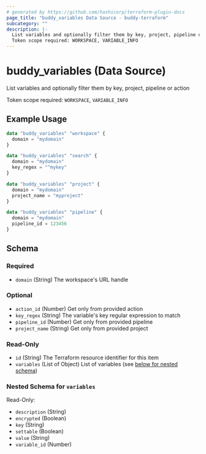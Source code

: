 ```yaml
---
# generated by https://github.com/hashicorp/terraform-plugin-docs
page_title: "buddy_variables Data Source - buddy-terraform"
subcategory: ""
description: |-
  List variables and optionally filter them by key, project, pipeline or action
  Token scope required: WORKSPACE, VARIABLE_INFO
---
```


# buddy_variables (Data Source)

List variables and optionally filter them by key, project, pipeline or action

Token scope required: `WORKSPACE`, `VARIABLE_INFO`

## Example Usage

```terraform
data "buddy_variables" "workspace" {
  domain = "mydomain"
}

data "buddy_variables" "search" {
  domain = "mydomain"
  key_regex = "^mykey"
}

data "buddy_variables" "project" {
  domain = "mydomain"
  project_name = "myproject"
}

data "buddy_variables" "pipeline" {
  domain = "mydomain"
  pipeline_id = 123456
}
```

<!-- schema generated by tfplugindocs -->
## Schema

### Required

- `domain` (String) The workspace's URL handle

### Optional

- `action_id` (Number) Get only from provided action
- `key_regex` (String) The variable's key regular expression to match
- `pipeline_id` (Number) Get only from provided pipeline
- `project_name` (String) Get only from provided project

### Read-Only

- `id` (String) The Terraform resource identifier for this item
- `variables` (List of Object) List of variables (see [below for nested schema](#nestedatt--variables))

<a id="nestedatt--variables"></a>
### Nested Schema for `variables`

Read-Only:

- `description` (String)
- `encrypted` (Boolean)
- `key` (String)
- `settable` (Boolean)
- `value` (String)
- `variable_id` (Number)


